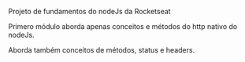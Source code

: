 Projeto de fundamentos do nodeJs da Rocketseat

Primero módulo aborda apenas conceitos e métodos do http nativo do nodeJs.

Aborda também conceitos de métodos, status e headers.
